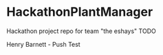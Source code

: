 # HackathonPlantManager
Hackathon project repo for team "the eshays"
TODO

Henry Barnett - Push Test